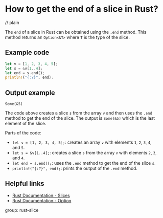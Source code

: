 # How to get the end of a slice in Rust?
// plain

The `end` of a slice in Rust can be obtained using the `.end` method. This method returns an `Option<&T>` where `T` is the type of the slice.

## Example code

```rust
let v = [1, 2, 3, 4, 5];
let s = &v[1..4];
let end = s.end();
println!("{:?}", end);
```

## Output example

```
Some(&5)
```

The code above creates a slice `s` from the array `v` and then uses the `.end` method to get the end of the slice. The output is `Some(&5)` which is the last element of the slice.

Parts of the code:
- `let v = [1, 2, 3, 4, 5];`: creates an array `v` with elements `1`, `2`, `3`, `4`, and `5`.
- `let s = &v[1..4];`: creates a slice `s` from the array `v` with elements `2`, `3`, and `4`.
- `let end = s.end();`: uses the `.end` method to get the end of the slice `s`.
- `println!("{:?}", end);`: prints the output of the `.end` method.

## Helpful links
- [Rust Documentation - Slices](https://doc.rust-lang.org/stable/book/ch04-03-slices.html)
- [Rust Documentation - Option](https://doc.rust-lang.org/stable/std/option/enum.Option.html)

group: rust-slice